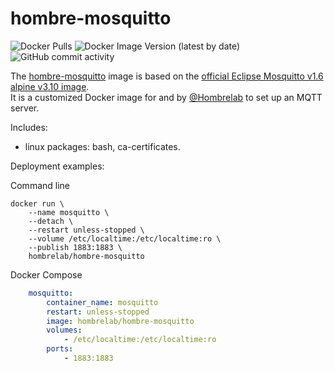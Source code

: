 # hombre-mosquitto
![Docker Pulls](https://img.shields.io/docker/pulls/hombrelab/hombre-mosquitto) ![Docker Image Version (latest by date)](https://img.shields.io/docker/v/hombrelab/hombre-mosquitto) ![GitHub commit activity](https://img.shields.io/github/last-commit/hombrelab/hombre-mosquitto)

The [hombre-mosquitto](https://hub.docker.com/repository/docker/hombrelab/hombre-mosquitto) image is based on the [official Eclipse Mosquitto v1.6 alpine v3.10 image](https://hub.docker.com/_/eclipse-mosquitto).  
It is a customized Docker image for and by [@Hombrelab](me@hombrelab.com) to set up an MQTT server.

Includes:
- linux packages: bash, ca-certificates.  

Deployment examples:

Command line
```shell script
docker run \
    --name mosquitto \
    --detach \
    --restart unless-stopped \
    --volume /etc/localtime:/etc/localtime:ro \
    --publish 1883:1883 \
    hombrelab/hombre-mosquitto
```
Docker Compose
```yaml
    mosquitto:
        container_name: mosquitto
        restart: unless-stopped
        image: hombrelab/hombre-mosquitto
        volumes:
            - /etc/localtime:/etc/localtime:ro
        ports:
            - 1883:1883
```